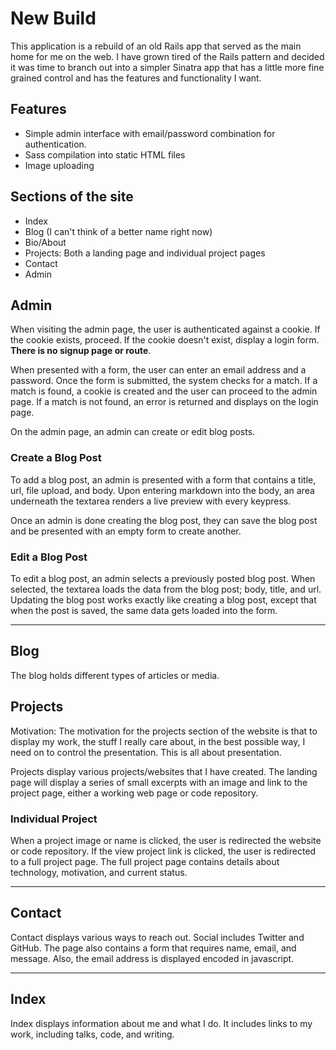 # New Build

This application is a rebuild of an old Rails app that served as the main home for me on the web. I have grown tired of the Rails pattern and decided it was time to branch out into a simpler Sinatra app that has a little more fine grained control and has the features and functionality I want.

## Features
* Simple admin interface with email/password combination for authentication.
* Sass compilation into static HTML files
* Image uploading


## Sections of the site
* Index
* Blog (I can't think of a better name right now)
* Bio/About
* Projects: Both a landing page and individual project pages
* Contact
* Admin



## Admin
When visiting the admin page, the user is authenticated against a cookie. If the cookie exists, proceed. If the cookie doesn't exist, display a login form. **There is no signup page or route**.

When presented with a form, the user can enter an email address and a password. Once the form is submitted, the system checks for a match. If a match is found, a cookie is created and the user can proceed to the admin page. If a match is not found, an error is returned and displays on the login page.

On the admin page, an admin can create or edit blog posts.

### Create a Blog Post
To add a blog post, an admin is presented with a form that contains a title, url, file upload, and body. Upon entering markdown into the body, an area underneath the textarea renders a live preview with every keypress.

Once an admin is done creating the blog post, they can save the blog post and be presented with an empty form to create another.


### Edit a Blog Post
To edit a blog post, an admin selects a previously posted blog post. When selected, the textarea loads the data from the blog post; body, title, and url. Updating the blog post works exactly like creating a blog post, except that when the post is saved, the same data gets loaded into the form.

<hr>

## Blog
The blog holds different types of articles or media.

## Projects
Motivation: The motivation for the projects section of the website is that to display my work, the stuff I really care about, in the best possible way, I need on to control the presentation. This is all about presentation.


Projects display various projects/websites that I have created. The landing page will display a series of small excerpts with an image and link to the project page, either a working web page or code repository.

### Individual Project
When a project image or name is clicked, the user is redirected the website or code repository. If the view project link is clicked, the user is redirected to a full project page. The full project page contains details about technology, motivation, and current status.

<hr>

## Contact
Contact displays various ways to reach out. Social includes Twitter and GitHub. The page also contains a form that requires name, email, and message. Also, the email address is displayed encoded in javascript.

<hr>

## Index
Index displays information about me and what I do. It includes links to my work, including talks, code, and writing.

